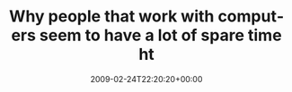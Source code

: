 ---
retweeted: false
source: <a href="http://twitter.com" rel="nofollow">Twitter Web Client</a>
entities:
  hashtags: []
  symbols: []
  user_mentions: []
  urls: []
display_text_range:
- '0'
- '94'
favorite_count: '0'
id_str: '1246723044'
truncated: false
retweet_count: '0'
id: '1246723044'
created_at: Tue Feb 24 22:20:20 +0000 2009
favorited: false
full_text: Why people that work with computers seem to have a lot of spare time http://tinyurl.com/bzdzze
lang: en
tags:
- pesos/twitter
date: '2009-02-24T22:20:20+00:00'
src: https://twitter.com/bascht/status/1246723044
original_url: https://twitter.com/bascht/status/1246723044
type: twitter_tweet
text: Why people that work with computers seem to have a lot of spare time http://tinyurl.com/bzdzze
title: Why people that work with computers seem to have a lot of spare time ht

---